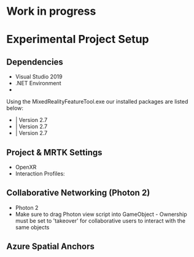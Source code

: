 # Work in progress

# Experimental Project Setup

## Dependencies
- Visual Studio 2019
- .NET Environment
- 
Using the MixedRealityFeatureTool.exe our installed packages are listed below:
  - | Version 2.7
  - | Version 2.7
  - | Version 2.7

## Project & MRTK Settings   
  - OpenXR
  - Interaction Profiles:

## Collaborative Networking (Photon 2)
- Photon 2
- Make sure to drag Photon view script into GameObject
      - Ownership must be set to 'takeover' for collaborative users to interact with the same objects


## Azure Spatial Anchors

## 
